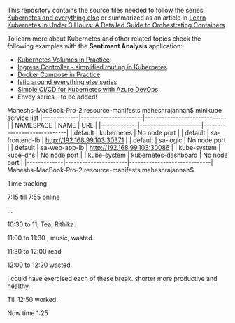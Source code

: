 This repository contains the source files needed to follow the series [Kubernetes and everything else](https://rinormaloku.com/series/kubernetes-and-everything-else/) or summarized as an article in [Learn Kubernetes in Under 3 Hours: A Detailed Guide to Orchestrating Containers](https://medium.freecodecamp.org/learn-kubernetes-in-under-3-hours-a-detailed-guide-to-orchestrating-containers-114ff420e882)

To learn more about Kubernetes and other related topics check the following examples with the **Sentiment Analysis** application:

* [Kubernetes Volumes in Practice](https://rinormaloku.com/kubernetes-volumes-in-practice/):
* [Ingress Controller - simplified routing in Kubernetes](https://www.orange-networks.com/blogs/210-ingress-controller-simplified-routing-in-kubernetes)
* [Docker Compose in Practice](https://github.com/rinormaloku/k8s-mastery/tree/docker-compose)
* [Istio around everything else series](https://rinormaloku.com/series/istio-around-everything-else/)
* [Simple CI/CD for Kubernetes with Azure DevOps](https://www.orange-networks.com/blogs/224-azure-devops-ci-cd-pipeline-to-deploy-to-kubernetes)
* Envoy series - to be added!

Maheshs-MacBook-Pro-2:resource-manifests maheshrajannan$ minikube service list
|-------------|----------------------|-----------------------------|
|  NAMESPACE  |         NAME         |             URL             |
|-------------|----------------------|-----------------------------|
| default     | kubernetes           | No node port                |
| default     | sa-frontend-lb       | http://192.168.99.103:30371 |
| default     | sa-logic             | No node port                |
| default     | sa-web-app-lb        | http://192.168.99.103:30086 |
| kube-system | kube-dns             | No node port                |
| kube-system | kubernetes-dashboard | No node port                |
|-------------|----------------------|-----------------------------|
Maheshs-MacBook-Pro-2:resource-manifests maheshrajannan$ 


Time tracking

7:15 till 7:55 online

...

10:30 to 11, Tea, Rithika.

11:00 to 11:30 , music, wasted.

11:30 to 12:00 read

12:00 to 12:20 wasted.

I could have exercised each of these break..shorter more productive and healthy.

Till 12:50 worked.

Now time 1:25
